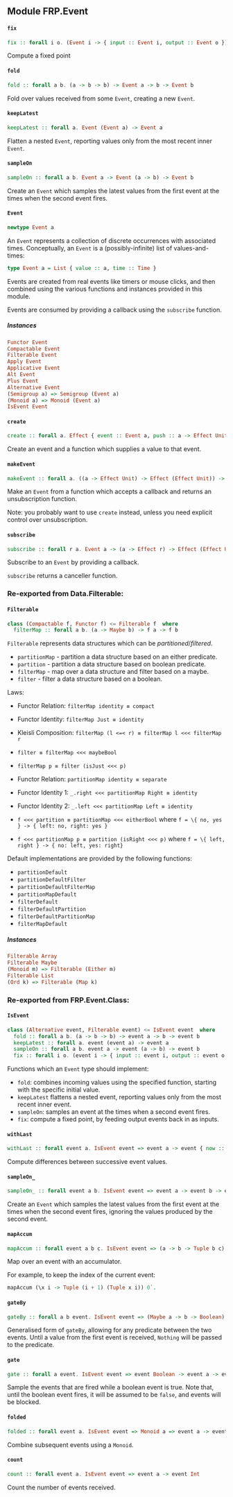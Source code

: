 ## Module FRP.Event

#### `fix`

``` purescript
fix :: forall i o. (Event i -> { input :: Event i, output :: Event o }) -> Event o
```

Compute a fixed point

#### `fold`

``` purescript
fold :: forall a b. (a -> b -> b) -> Event a -> b -> Event b
```

Fold over values received from some `Event`, creating a new `Event`.

#### `keepLatest`

``` purescript
keepLatest :: forall a. Event (Event a) -> Event a
```

Flatten a nested `Event`, reporting values only from the most recent
inner `Event`.

#### `sampleOn`

``` purescript
sampleOn :: forall a b. Event a -> Event (a -> b) -> Event b
```

Create an `Event` which samples the latest values from the first event
at the times when the second event fires.

#### `Event`

``` purescript
newtype Event a
```

An `Event` represents a collection of discrete occurrences with associated
times. Conceptually, an `Event` is a (possibly-infinite) list of values-and-times:

```purescript
type Event a = List { value :: a, time :: Time }
```

Events are created from real events like timers or mouse clicks, and then
combined using the various functions and instances provided in this module.

Events are consumed by providing a callback using the `subscribe` function.

##### Instances
``` purescript
Functor Event
Compactable Event
Filterable Event
Apply Event
Applicative Event
Alt Event
Plus Event
Alternative Event
(Semigroup a) => Semigroup (Event a)
(Monoid a) => Monoid (Event a)
IsEvent Event
```

#### `create`

``` purescript
create :: forall a. Effect { event :: Event a, push :: a -> Effect Unit }
```

Create an event and a function which supplies a value to that event.

#### `makeEvent`

``` purescript
makeEvent :: forall a. ((a -> Effect Unit) -> Effect (Effect Unit)) -> Event a
```

Make an `Event` from a function which accepts a callback and returns an
unsubscription function.

Note: you probably want to use `create` instead, unless you need explicit
control over unsubscription.

#### `subscribe`

``` purescript
subscribe :: forall r a. Event a -> (a -> Effect r) -> Effect (Effect Unit)
```

Subscribe to an `Event` by providing a callback.

`subscribe` returns a canceller function.


### Re-exported from Data.Filterable:

#### `Filterable`

``` purescript
class (Compactable f, Functor f) <= Filterable f  where
  filterMap :: forall a b. (a -> Maybe b) -> f a -> f b
```

`Filterable` represents data structures which can be _partitioned_/_filtered_.

- `partitionMap` - partition a data structure based on an either predicate.
- `partition` - partition a data structure based on boolean predicate.
- `filterMap` - map over a data structure and filter based on a maybe.
- `filter` - filter a data structure based on a boolean.

Laws:
- Functor Relation: `filterMap identity ≡ compact`
- Functor Identity: `filterMap Just ≡ identity`
- Kleisli Composition: `filterMap (l <=< r) ≡ filterMap l <<< filterMap r`

- `filter ≡ filterMap <<< maybeBool`
- `filterMap p ≡ filter (isJust <<< p)`

- Functor Relation: `partitionMap identity ≡ separate`
- Functor Identity 1: `_.right <<< partitionMap Right ≡ identity`
- Functor Identity 2: `_.left <<< partitionMap Left ≡ identity`

- `f <<< partition ≡ partitionMap <<< eitherBool` where `f = \{ no, yes } -> { left: no, right: yes }`
- `f <<< partitionMap p ≡ partition (isRight <<< p)` where `f = \{ left, right } -> { no: left, yes: right}`

Default implementations are provided by the following functions:

- `partitionDefault`
- `partitionDefaultFilter`
- `partitionDefaultFilterMap`
- `partitionMapDefault`
- `filterDefault`
- `filterDefaultPartition`
- `filterDefaultPartitionMap`
- `filterMapDefault`

##### Instances
``` purescript
Filterable Array
Filterable Maybe
(Monoid m) => Filterable (Either m)
Filterable List
(Ord k) => Filterable (Map k)
```

### Re-exported from FRP.Event.Class:

#### `IsEvent`

``` purescript
class (Alternative event, Filterable event) <= IsEvent event  where
  fold :: forall a b. (a -> b -> b) -> event a -> b -> event b
  keepLatest :: forall a. event (event a) -> event a
  sampleOn :: forall a b. event a -> event (a -> b) -> event b
  fix :: forall i o. (event i -> { input :: event i, output :: event o }) -> event o
```

Functions which an `Event` type should implement:

- `fold`: combines incoming values using the specified function,
starting with the specific initial value.
- `keepLatest` flattens a nested event, reporting values only from the
most recent inner event.
- `sampleOn`: samples an event at the times when a second event fires.
- `fix`: compute a fixed point, by feeding output events back in as
inputs.

#### `withLast`

``` purescript
withLast :: forall event a. IsEvent event => event a -> event { now :: a, last :: Maybe a }
```

Compute differences between successive event values.

#### `sampleOn_`

``` purescript
sampleOn_ :: forall event a b. IsEvent event => event a -> event b -> event a
```

Create an `Event` which samples the latest values from the first event
at the times when the second event fires, ignoring the values produced by
the second event.

#### `mapAccum`

``` purescript
mapAccum :: forall event a b c. IsEvent event => (a -> b -> Tuple b c) -> event a -> b -> event c
```

Map over an event with an accumulator.

For example, to keep the index of the current event:

```purescript
mapAccum (\x i -> Tuple (i + 1) (Tuple x i)) 0`.
```

#### `gateBy`

``` purescript
gateBy :: forall a b event. IsEvent event => (Maybe a -> b -> Boolean) -> event a -> event b -> event b
```

Generalised form of `gateBy`, allowing for any predicate between the two
events. Until a value from the first event is received, `Nothing` will be
passed to the predicate.

#### `gate`

``` purescript
gate :: forall a event. IsEvent event => event Boolean -> event a -> event a
```

Sample the events that are fired while a boolean event is true. Note that,
until the boolean event fires, it will be assumed to be `false`, and events
will be blocked.

#### `folded`

``` purescript
folded :: forall event a. IsEvent event => Monoid a => event a -> event a
```

Combine subsequent events using a `Monoid`.

#### `count`

``` purescript
count :: forall event a. IsEvent event => event a -> event Int
```

Count the number of events received.

